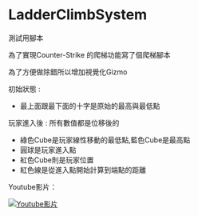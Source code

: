 # LadderClimbSystem

測試用腳本

為了實現Counter-Strike 的爬梯功能寫了個爬梯腳本

為了方便做除錯所以增加視覺化Gizmo

初始狀態 :
- 最上面跟最下面的十字是原始的最高與最低點

玩家進入後 :
所有數值都是位移後的
- 綠色Cube是玩家線性移動的最低點,藍色Cube是最高點
- 圓球是玩家進入點
- 紅色Cube則是玩家位置
- 紅色線是從進入點開始計算到端點的距離

Youtube影片：

[![Youtube影片](http://i3.ytimg.com/vi/DVCV7X2JHS8/hqdefault.jpg)](https://youtu.be/DVCV7X2JHS8)
